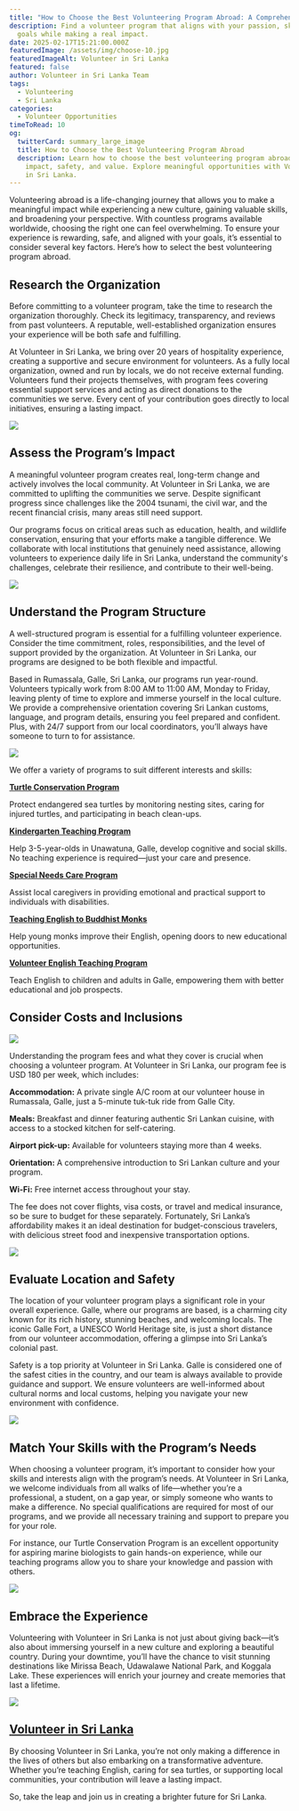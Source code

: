 ```yaml
---
title: "How to Choose the Best Volunteering Program Abroad: A Comprehensive Guide"
description: Find a volunteer program that aligns with your passion, skills, and
  goals while making a real impact.
date: 2025-02-17T15:21:00.000Z
featuredImage: /assets/img/choose-10.jpg
featuredImageAlt: Volunteer in Sri Lanka
featured: false
author: Volunteer in Sri Lanka Team
tags:
  - Volunteering
  - Sri Lanka
categories:
  - Volunteer Opportunities
timeToRead: 10
og:
  twitterCard: summary_large_image
  title: How to Choose the Best Volunteering Program Abroad
  description: Learn how to choose the best volunteering program abroad, ensuring
    impact, safety, and value. Explore meaningful opportunities with Volunteer
    in Sri Lanka.
---
```

Volunteering abroad is a life-changing journey that allows you to make a meaningful impact while experiencing a new culture, gaining valuable skills, and broadening your perspective. With countless programs available worldwide, choosing the right one can feel overwhelming. To ensure your experience is rewarding, safe, and aligned with your goals, it’s essential to consider several key factors. Here’s how to select the best volunteering program abroad.

## Research the Organization

Before committing to a volunteer program, take the time to research the organization thoroughly. Check its legitimacy, transparency, and reviews from past volunteers. A reputable, well-established organization ensures your experience will be both safe and fulfilling.

At Volunteer in Sri Lanka, we bring over 20 years of hospitality experience, creating a supportive and secure environment for volunteers. As a fully local organization, owned and run by locals, we do not receive external funding. Volunteers fund their projects themselves, with program fees covering essential support services and acting as direct donations to the communities we serve. Every cent of your contribution goes directly to local initiatives, ensuring a lasting impact.

![](/assets/img/choose-9.jpg)

## Assess the Program’s Impact

A meaningful volunteer program creates real, long-term change and actively involves the local community. At Volunteer in Sri Lanka, we are committed to uplifting the communities we serve. Despite significant progress since challenges like the 2004 tsunami, the civil war, and the recent financial crisis, many areas still need support.

Our programs focus on critical areas such as education, health, and wildlife conservation, ensuring that your efforts make a tangible difference. We collaborate with local institutions that genuinely need assistance, allowing volunteers to experience daily life in Sri Lanka, understand the community's challenges, celebrate their resilience, and contribute to their well-being.

![](/assets/img/choose-7.jpg)

## Understand the Program Structure

A well-structured program is essential for a fulfilling volunteer experience. Consider the time commitment, roles, responsibilities, and the level of support provided by the organization. At Volunteer in Sri Lanka, our programs are designed to be both flexible and impactful.

Based in Rumassala, Galle, Sri Lanka, our programs run year-round. Volunteers typically work from 8:00 AM to 11:00 AM, Monday to Friday, leaving plenty of time to explore and immerse yourself in the local culture. We provide a comprehensive orientation covering Sri Lankan customs, language, and program details, ensuring you feel prepared and confident. Plus, with 24/7 support from our local coordinators, you’ll always have someone to turn to for assistance.

![](/assets/img/choose-5.jpg)

We offer a variety of programs to suit different interests and skills:

**[Turtle Conservation Program](https://volunteerinsrilanka.org/volunteer-programs/turtle-conservation-volunteer-program-in-sri-lanka-galle/)**

Protect endangered sea turtles by monitoring nesting sites, caring for injured turtles, and participating in beach clean-ups.

**[Kindergarten Teaching Program](https://volunteerinsrilanka.org/volunteer-programs/kindergarten-teaching-volunteer-program-in-sri-lanka/)**

Help 3-5-year-olds in Unawatuna, Galle, develop cognitive and social skills. No teaching experience is required—just your care and presence.

**[Special Needs Care Program](https://volunteerinsrilanka.org/volunteer-programs/special-needs-care-volunteer-program-in-sri-lanka/)**

Assist local caregivers in providing emotional and practical support to individuals with disabilities.

**[Teaching English to Buddhist Monks](https://volunteerinsrilanka.org/volunteer-programs/teaching-english-to-buddhist-monks-in-sri-lanka-program/)**

Help young monks improve their English, opening doors to new educational opportunities.

**[Volunteer English Teaching Program](https://volunteerinsrilanka.org/volunteer-programs/volunteer-english-teaching-program-in-sri-lanka/)**

Teach English to children and adults in Galle, empowering them with better educational and job prospects.

## Consider Costs and Inclusions

![](/assets/img/choose-1.jpg)

Understanding the program fees and what they cover is crucial when choosing a volunteer program. At Volunteer in Sri Lanka, our program fee is USD 180 per week, which includes:

**Accommodation:** A private single A/C room at our volunteer house in Rumassala, Galle, just a 5-minute tuk-tuk ride from Galle City.

**Meals:** Breakfast and dinner featuring authentic Sri Lankan cuisine, with access to a stocked kitchen for self-catering.

**Airport pick-up:** Available for volunteers staying more than 4 weeks.

**Orientation:** A comprehensive introduction to Sri Lankan culture and your program.

**Wi-Fi:** Free internet access throughout your stay.

The fee does not cover flights, visa costs, or travel and medical insurance, so be sure to budget for these separately. Fortunately, Sri Lanka’s affordability makes it an ideal destination for budget-conscious travelers, with delicious street food and inexpensive transportation options.

![](/assets/img/choose-4.jpg)

## Evaluate Location and Safety

The location of your volunteer program plays a significant role in your overall experience. Galle, where our programs are based, is a charming city known for its rich history, stunning beaches, and welcoming locals. The iconic Galle Fort, a UNESCO World Heritage site, is just a short distance from our volunteer accommodation, offering a glimpse into Sri Lanka’s colonial past.

Safety is a top priority at Volunteer in Sri Lanka. Galle is considered one of the safest cities in the country, and our team is always available to provide guidance and support. We ensure volunteers are well-informed about cultural norms and local customs, helping you navigate your new environment with confidence.

![](/assets/img/choose-3.jpg)

## Match Your Skills with the Program’s Needs

When choosing a volunteer program, it’s important to consider how your skills and interests align with the program’s needs. At Volunteer in Sri Lanka, we welcome individuals from all walks of life—whether you’re a professional, a student, on a gap year, or simply someone who wants to make a difference. No special qualifications are required for most of our programs, and we provide all necessary training and support to prepare you for your role.

For instance, our Turtle Conservation Program is an excellent opportunity for aspiring marine biologists to gain hands-on experience, while our teaching programs allow you to share your knowledge and passion with others.

![](/assets/img/choose-6.jpg)

## Embrace the Experience

Volunteering with Volunteer in Sri Lanka is not just about giving back—it’s also about immersing yourself in a new culture and exploring a beautiful country. During your downtime, you’ll have the chance to visit stunning destinations like Mirissa Beach, Udawalawe National Park, and Koggala Lake. These experiences will enrich your journey and create memories that last a lifetime.

![](/assets/img/choose-2.jpg)

## [Volunteer in Sri Lanka](https://volunteerinsrilanka.org/about-us/)

By choosing Volunteer in Sri Lanka, you’re not only making a difference in the lives of others but also embarking on a transformative adventure. Whether you’re teaching English, caring for sea turtles, or supporting local communities, your contribution will leave a lasting impact.

So, take the leap and join us in creating a brighter future for Sri Lanka.
